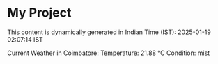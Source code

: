 # My Project

This content is dynamically generated in Indian Time (IST): 2025-01-19 02:07:14 IST


Current Weather in Coimbatore:
Temperature: 21.88 °C
Condition: mist
